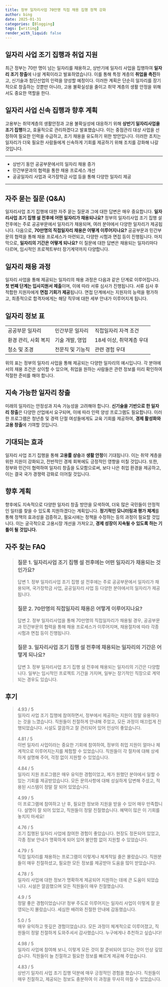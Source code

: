 ```yaml
---
title: 정부 일자리사업 70만명 직접 채용 집행 정책 강화
author: bing
date: 2025-01-31
categories: [Blogging]
tags: [writing]
render_with_liquid: false
---
```



<h2 id='일자리사업조기집행'>일자리 사업 조기 집행과 취업 지원</h2>

<p>최근 정부는 70만 명이 넘는 일자리를 채용하고, 상반기에 일자리 사업을 집행하여 <b>일자리 조기 창출</b>에 나설 계획이라고 발표하였습니다. 이를 통해 특정 계층의 <b>취업을 촉진</b>하고, 신기술과 첨단산업의 인력을 양성할 예정이다. 이러한 계획은 단순히 일자리를 장기적으로 창출하는 것뿐만 아니라, 고용 불확실성을 줄이고 취약 계층의 생활 안정을 위해서도 중요한 역할을 한다.</p>

<h2 id='신속한일자리사업관리'>일자리 사업 신속 집행과 향후 계획</h2>

<p>고용부는 취약계층의 생활안정과 고용 불확실성에 대응하기 위해 <b>상반기 일자리사업을 조기 집행</b>하고, 효율적으로 관리하겠다고 발표했습니다. 이는 중점관리 대상 사업을 선정하여 필요한 인력을 수급하고, 조기 채용을 유도하기 위한 방안입니다. 이러한 조치는 일자리가 더욱 필요한 사람들에게 신속하게 기회를 제공하기 위해 조치를 강화해 나갈 것입니다.</p>

<hr />

<ul>
    <li>상반기 동안 공공부문에서의 일자리 채용 증가</li>
    <li>민간부문과의 협력을 통한 채용 프로세스 개선</li>
    <li>공공일자리 사업과 국가장학금 사업 등을 통해 다양한 일자리 제공</li>
</ul>

<hr />

<h2 id='질문답변'>자주 묻는 질문 (Q&A)</h2>

<p>일자리사업 조기 집행에 대한 자주 묻는 질문과 그에 대한 답변은 매우 중요합니다. <b>일자리사업 조기 집행 설 전후에 어떤 일자리가 채용되나요?</b> 정부의 일자리사업 조기 집행 설 전후에는 주로 공공부문에서 일자리가 채용되며, 여러 분야에서 다양한 일자리가 제공됩니다. 다음으로, <b>70만명의 직접일자리 채용은 어떻게 이루어지나요?</b> 공공부문과 민간부문의 협력을 통해 채용 프로세스가 마련되고, 다양한 시험과 면접 등이 진행됩니다. 마지막으로, <b>일자리의 기간은 어떻게 되나요?</b> 이 질문에 대한 답변은 채용되는 일자리마다 다르며, 임시적인 프로젝트부터 장기계약까지 다양합니다.</p>

<h2 id='채용과정'>일자리 채용 과정</h2>

<p>일자리 사업을 통해 제공되는 일자리의 채용 과정은 다음과 같은 단계로 이루어집니다. <b>첫 번째 단계는 입사지원서 제출</b>이며, 이에 따라 서류 심사가 진행됩니다. 서류 심사 후 적합한 지원자에게 <b>면접 기회가 제공</b>됩니다. 면접 단계에서는 지원자의 능력을 평가하고, 최종적으로 합격자에게는 해당 직무에 대한 세부 안내가 이루어지게 됩니다.</p>

<h2 id='표-정보'>일자리 정보 표</h2>

<table>
    <tr>
        <td>공공부문 일자리</td>
        <td>민간부문 일자리</td>
        <td>직접일자리 자격 조건</td>
    </tr>
    <tr>
        <td>환경 관리, 사회 복지</td>
        <td>기술 개발, 영업</td>
        <td>18세 이상, 취약계층 우대</td>
    </tr>
    <tr>
        <td>청소 및 조경</td>
        <td>전문직 및 기능직</td>
        <td>관련 경험 우대</td>
    </tr>
</table>

<p>위의 표는 정부의 일자리 사업을 통해 제공되는 다양한 일자리의 예시입니다. 각 분야에서의 채용 조건은 상이할 수 있으며, 취업을 원하는 사람들은 관련 정보를 미리 확인하여 적절한 준비를 해야 합니다.</p>

<h2 id='지속가능한일자리창출'>지속 가능한 일자리 창출</h2>

<p>미래의 일자리는 안정성과 지속 가능성을 고려해야 합니다. <b>신기술을 기반으로 한 일자리 창출</b>은 다양한 산업에서 요구되며, 이에 따라 인력 양성 프로그램도 필요합니다. 이러한 프로그램은 청년층 및 경력 단절 여성들에게도 교육 기회를 제공하여, <b>경제 활성화와 고용 창출</b>에 기여할 것입니다.</p>

<h2 id='기대효과'>기대되는 효과</h2>

<p>일자리 사업 조기 집행을 통해 <b>고용률 상승</b>과 <b>생활 안정</b>이 기대됩니다. 이는 취약 계층을 위한 지원이 강화되고, 전반적인 경제 회복에도 긍정적인 영향을 미칠 것입니다. 또한, 정부와 민간이 협력하여 일자리 창출을 도모함으로써, 보다 나은 취업 환경을 제공하고, 이는 결국 국가 경쟁력 강화로 이어질 것입니다.</p>

<h2 id='향후계획'>향후 계획</h2>

<p>향후에도 지속적으로 다양한 일자리 창출 방안을 모색하여, 더욱 많은 국민들이 안정적인 일터를 찾을 수 있도록 지원하겠다는 계획입니다. <b>정기적인 모니터링과 평가 체계</b>를 통해 정책의 효과성을 검증하고, 필요시에는 정책을 수정하는 등의 과정이 필요할 것입니다. 이는 궁극적으로 고용시장 개선을 가져오고, <b>경제 성장이 지속될 수 있도록 하는 기틀이 될 것입니다.</b></p>


<h2 id='자주_찾는_FAQ'>자주 찾는 FAQ</h2>
<div itemscope="" itemtype="https://schema.org/FAQPage"> 
<blockquote> 
<div itemscope="" itemprop="mainEntity" itemtype="https://schema.org/Question"> 
<h3 itemprop="name">질문 1. 일자리사업 조기 집행 설 전후에는 어떤 일자리가 채용되는 것인가요?</h3> 
<div itemscope="" itemprop="acceptedAnswer" itemtype="https://schema.org/Answer"> 
<span itemprop="text"> 
<p>답변 1. 정부 일자리사업 조기 집행 설 전후에는 주로 공공부문에서 일자리가 채용되며, 국가장학금 사업, 공공일자리 사업 등 다양한 분야에서의 일자리가 제공됩니다.</p> 
</span> 
</div> 
</div> 

<div itemscope="" itemprop="mainEntity" itemtype="https://schema.org/Question"> 
<h3 itemprop="name">질문 2. 70만명의 직접일자리 채용은 어떻게 이루어지나요?</h3> 
<div itemscope="" itemprop="acceptedAnswer" itemtype="https://schema.org/Answer"> 
<span itemprop="text"> 
<p>답변 2. 정부 일자리사업을 통해 70만명의 직접일자리가 채용될 경우, 공공부문과 민간부문의 협력을 통해 채용 프로세스가 이루어지며, 채용절차에 따라 각종 시험과 면접 등이 진행됩니다.</p> 
</span> 
</div> 
</div> 

<div itemscope="" itemprop="mainEntity" itemtype="https://schema.org/Question"> 
<h3 itemprop="name">질문 3. 일자리사업 조기 집행 설 전후에 채용되는 일자리의 기간은 어떻게 되나요?</h3> 
<div itemscope="" itemprop="acceptedAnswer" itemtype="https://schema.org/Answer"> 
<span itemprop="text"> 
<p>답변 3. 정부 일자리사업 조기 집행 설 전후에 채용되는 일자리의 기간은 다양합니다. 일부는 임시적인 프로젝트 기간을 가지며, 일부는 장기적인 직장으로 계약되는 경우도 있습니다.</p> 
</span> 
</div> 
</div> 
</blockquote> 
</div>
<h2 id='후기'>후기</h2>
<div itemscope itemtype="https://schema.org/Product">
  <blockquote>
  <div itemprop="review" itemscope itemtype="https://schema.org/Review">
      <div itemprop="reviewRating" itemscope itemtype="https://schema.org/Rating"> <span itemprop="ratingValue">4.93</span> / <span itemprop="bestRating">5</span> </div>
      <span itemprop="reviewBody">일자리 사업 조기 집행에 참여하면서, 정부에서 제공하는 지원이 정말 유용하다는 것을 느꼈습니다. 직원들이 친절하게 안내해 주었고, 모든 과정이 매끄럽게 진행되었습니다. 시설도 깔끔하고 잘 관리되어 있어 인상이 좋았습니다.</span>
  </div>
  <br>
  <div itemprop="review" itemscope itemtype="https://schema.org/Review">
      <div itemprop="reviewRating" itemscope itemtype="https://schema.org/Rating"> <span itemprop="ratingValue">4.81</span> / <span itemprop="bestRating">5</span> </div>
      <span itemprop="reviewBody">이번 일자리 사업이라는 중요한 기회에 참여하여, 정부의 취업 지원이 얼마나 체계적으로 이루어지는지를 체험할 수 있었습니다. 직원들이 각 절차에 대해 상세하게 설명해 주어, 걱정 없이 지원할 수 있었습니다.</span>
  </div>
  <br>
  <div itemprop="review" itemscope itemtype="https://schema.org/Review">
      <div itemprop="reviewRating" itemscope itemtype="https://schema.org/Rating"> <span itemprop="ratingValue">4.84</span> / <span itemprop="bestRating">5</span> </div>
      <span itemprop="reviewBody">일자리 지원 프로그램은 매우 유익한 경험이었고, 제가 원했던 분야에서 일할 수 있는 기회를 제공받았습니다. 모든 문의사항에 대해 성실하게 답변해 주셨고, 적용된 시스템이 정말 잘 되어 있었습니다.</span>
  </div>
  <br>
  <div itemprop="review" itemscope itemtype="https://schema.org/Review">
      <div itemprop="reviewRating" itemscope itemtype="https://schema.org/Rating"> <span itemprop="ratingValue">4.99</span> / <span itemprop="bestRating">5</span> </div>
      <span itemprop="reviewBody">이 프로그램에 참여하고 난 후, 필요한 정보와 지원을 받을 수 있어 매우 만족합니다. 설명이 잘 되어 있었고, 직원들이 정말 친절했습니다. 혜택이 많은 이 기회를 놓치지 마세요!</span>
  </div>
  <br>
  <div itemprop="review" itemscope itemtype="https://schema.org/Review">
      <div itemprop="reviewRating" itemscope itemtype="https://schema.org/Rating"> <span itemprop="ratingValue">4.76</span> / <span itemprop="bestRating">5</span> </div>
      <span itemprop="reviewBody">조기 집행된 일자리 사업에 참여한 경험이 좋았습니다. 현장도 정돈되어 있었고, 각종 정보 안내가 명확하게 되어 있어 불안함 없이 지원할 수 있었습니다.</span>
  </div>
  <br>
  <div itemprop="review" itemscope itemtype="https://schema.org/Review">
      <div itemprop="reviewRating" itemscope itemtype="https://schema.org/Rating"> <span itemprop="ratingValue">4.79</span> / <span itemprop="bestRating">5</span> </div>
      <span itemprop="reviewBody">직접 일자리를 채용하는 프로그램이 이렇게나 체계적일 줄은 몰랐습니다. 직원분들이 매우 친절하셨고, 필요한 모든 정보를 제공받아 도움을 많이 받았습니다.</span>
  </div>
  <br>
  <div itemprop="review" itemscope itemtype="https://schema.org/Review">
      <div itemprop="reviewRating" itemscope itemtype="https://schema.org/Rating"> <span itemprop="ratingValue">4.78</span> / <span itemprop="bestRating">5</span> </div>
      <span itemprop="reviewBody">일자리 사업에 대한 정보가 명확하게 제공되어 지원하는 데에 큰 도움이 되었습니다. 시설은 깔끔했으며 모든 직원들이 매우 친절했습니다.</span>
  </div>
  <br>
  <div itemprop="review" itemscope itemtype="https://schema.org/Review">
      <div itemprop="reviewRating" itemscope itemtype="https://schema.org/Rating"> <span itemprop="ratingValue">4.9</span> / <span itemprop="bestRating">5</span> </div>
      <span itemprop="reviewBody">정말 좋은 경험이었습니다! 정부 주도로 이루어지는 일자리 사업이 이렇게 잘 운영되는지 몰랐습니다. 세심한 배려와 친절한 안내에 감동했습니다.</span>
  </div>
  <br>
  <div itemprop="review" itemscope itemtype="https://schema.org/Review">
      <div itemprop="reviewRating" itemscope itemtype="https://schema.org/Rating"> <span itemprop="ratingValue">5.0</span> / <span itemprop="bestRating">5</span> </div>
      <span itemprop="reviewBody">매우 유익하고 뜻깊은 경험이었습니다. 모든 과정이 체계적으로 이루어졌고, 직원들이 정말 친절하게 도와주셔서 감사했습니다. 누구에게나 추천하고 싶습니다!</span>
  </div>
  <br>
  <div itemprop="review" itemscope itemtype="https://schema.org/Review">
      <div itemprop="reviewRating" itemscope itemtype="https://schema.org/Rating"> <span itemprop="ratingValue">4.98</span> / <span itemprop="bestRating">5</span> </div>
      <span itemprop="reviewBody">일자리 사업에 참여해 보니, 이렇게 모든 것이 잘 준비되어 있다는 것이 인상 깊었습니다. 직원들이 늘 친절하고 필요한 정보를 빠르게 제공해 주었습니다.</span>
  </div>
  <br>
  <div itemprop="review" itemscope itemtype="https://schema.org/Review">
      <div itemprop="reviewRating" itemscope itemtype="https://schema.org/Rating"> <span itemprop="ratingValue">4.83</span> / <span itemprop="bestRating">5</span> </div>
      <span itemprop="reviewBody">상반기 일자리 사업 조기 집행 덕분에 매우 긍정적인 경험을 했습니다. 직원들이 매우 친절하고, 제공되는 정보도 충분하여 이 과정을 무사히 마칠 수 있었습니다.</span>
  </div>
  </blockquote>
</div>

